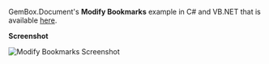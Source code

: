 GemBox.Document's **Modify Bookmarks** example in C# and VB.NET that is available [here](https://www.gemboxsoftware.com/document/examples/c-sharp-vb-net-modify-word-bookmarks/102).

**Screenshot**

![Modify Bookmarks Screenshot](https://www.gemboxsoftware.com/Document/Examples/Content/AdvancedFeatures/ModifyBookmarks/ModifyBookmarks.png)